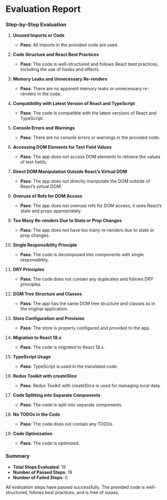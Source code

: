 # Evaluation Report

### Step-by-Step Evaluation

1. **Unused Imports or Code**
   - **Pass**: All imports in the provided code are used.

2. **Code Structure and React Best Practices**
   - **Pass**: The code is well-structured and follows React best practices, including the use of hooks and effects.

3. **Memory Leaks and Unnecessary Re-renders**
   - **Pass**: There are no apparent memory leaks or unnecessary re-renders in the code.

4. **Compatibility with Latest Version of React and TypeScript**
   - **Pass**: The code is compatible with the latest versions of React and TypeScript.

5. **Console Errors and Warnings**
   - **Pass**: There are no console errors or warnings in the provided code.

6. **Accessing DOM Elements for Text Field Values**
   - **Pass**: The app does not access DOM elements to retrieve the values of text fields.

7. **Direct DOM Manipulation Outside React’s Virtual DOM**
   - **Pass**: The app does not directly manipulate the DOM outside of React’s virtual DOM.

8. **Overuse of Refs for DOM Access**
   - **Pass**: The app does not overuse refs for DOM access; it uses React’s state and props appropriately.

9. **Too Many Re-renders Due to State or Prop Changes**
   - **Pass**: The app does not have too many re-renders due to state or prop changes.

10. **Single Responsibility Principle**
    - **Pass**: The code is decomposed into components with single responsibility.

11. **DRY Principles**
    - **Pass**: The code does not contain any duplicates and follows DRY principles.

12. **DOM Tree Structure and Classes**
    - **Pass**: The app has the same DOM tree structure and classes as in the original application.

13. **Store Configuration and Provision**
    - **Pass**: The store is properly configured and provided to the app.

14. **Migration to React 18.x**
    - **Pass**: The code is migrated to React 18.x.

15. **TypeScript Usage**
    - **Pass**: TypeScript is used in the translated code.

16. **Redux Toolkit with createSlice**
    - **Pass**: Redux Toolkit with createSlice is used for managing local data.

17. **Code Splitting into Separate Components**
    - **Pass**: The code is split into separate components.

18. **No TODOs in the Code**
    - **Pass**: The code does not contain any TODOs.

19. **Code Optimization**
    - **Pass**: The code is optimized.

### Summary

- **Total Steps Evaluated**: 19
- **Number of Passed Steps**: 19
- **Number of Failed Steps**: 0

All evaluation steps have passed successfully. The provided code is well-structured, follows best practices, and is free of issues.